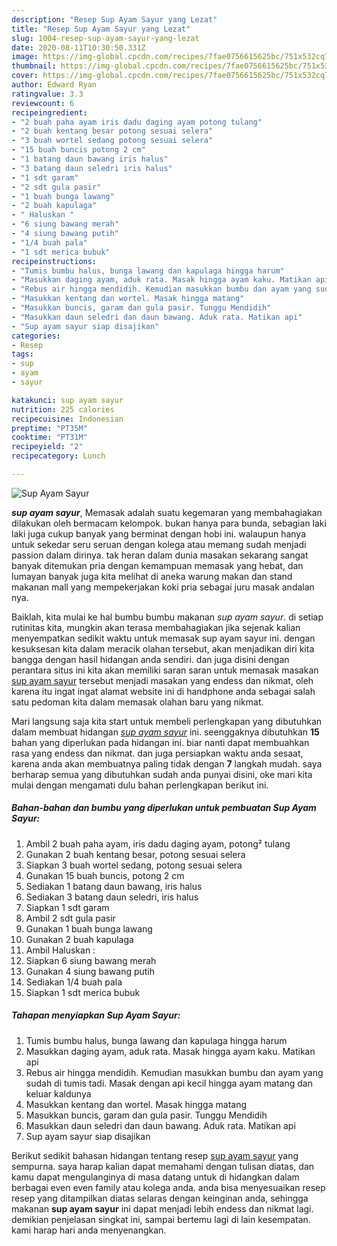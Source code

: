 ```yaml
---
description: "Resep Sup Ayam Sayur yang Lezat"
title: "Resep Sup Ayam Sayur yang Lezat"
slug: 1004-resep-sup-ayam-sayur-yang-lezat
date: 2020-08-11T10:30:50.331Z
image: https://img-global.cpcdn.com/recipes/7fae0756615625bc/751x532cq70/sup-ayam-sayur-foto-resep-utama.jpg
thumbnail: https://img-global.cpcdn.com/recipes/7fae0756615625bc/751x532cq70/sup-ayam-sayur-foto-resep-utama.jpg
cover: https://img-global.cpcdn.com/recipes/7fae0756615625bc/751x532cq70/sup-ayam-sayur-foto-resep-utama.jpg
author: Edward Ryan
ratingvalue: 3.3
reviewcount: 6
recipeingredient:
- "2 buah paha ayam iris dadu daging ayam potong tulang"
- "2 buah kentang besar potong sesuai selera"
- "3 buah wortel sedang potong sesuai selera"
- "15 buah buncis potong 2 cm"
- "1 batang daun bawang iris halus"
- "3 batang daun seledri iris halus"
- "1 sdt garam"
- "2 sdt gula pasir"
- "1 buah bunga lawang"
- "2 buah kapulaga"
- " Haluskan "
- "6 siung bawang merah"
- "4 siung bawang putih"
- "1/4 buah pala"
- "1 sdt merica bubuk"
recipeinstructions:
- "Tumis bumbu halus, bunga lawang dan kapulaga hingga harum"
- "Masukkan daging ayam, aduk rata. Masak hingga ayam kaku. Matikan api"
- "Rebus air hingga mendidih. Kemudian masukkan bumbu dan ayam yang sudah di tumis tadi. Masak dengan api kecil hingga ayam matang dan keluar kaldunya"
- "Masukkan kentang dan wortel. Masak hingga matang"
- "Masukkan buncis, garam dan gula pasir. Tunggu Mendidih"
- "Masukkan daun seledri dan daun bawang. Aduk rata. Matikan api"
- "Sup ayam sayur siap disajikan"
categories:
- Resep
tags:
- sup
- ayam
- sayur

katakunci: sup ayam sayur 
nutrition: 225 calories
recipecuisine: Indonesian
preptime: "PT35M"
cooktime: "PT31M"
recipeyield: "2"
recipecategory: Lunch

---
```



![Sup Ayam Sayur](https://img-global.cpcdn.com/recipes/7fae0756615625bc/751x532cq70/sup-ayam-sayur-foto-resep-utama.jpg)

<b><i>sup ayam sayur</i></b>, Memasak adalah suatu kegemaran yang membahagiakan dilakukan oleh bermacam kelompok. bukan hanya para bunda, sebagian laki laki juga cukup banyak yang berminat dengan hobi ini. walaupun hanya untuk sekedar seru seruan dengan kolega atau memang sudah menjadi passion dalam dirinya. tak heran dalam dunia masakan sekarang sangat banyak ditemukan pria dengan kemampuan memasak yang hebat, dan lumayan banyak juga kita melihat di aneka warung makan dan stand makanan mall yang mempekerjakan koki pria sebagai juru masak andalan nya.



Baiklah, kita mulai ke hal bumbu bumbu makanan <i>sup ayam sayur</i>. di setiap rutinitas kita, mungkin akan terasa membahagiakan jika sejenak kalian menyempatkan sedikit waktu untuk memasak sup ayam sayur ini. dengan kesuksesan kita dalam meracik olahan tersebut, akan menjadikan diri kita bangga dengan hasil hidangan anda sendiri. dan juga disini dengan perantara situs ini kita akan memiliki saran saran untuk memasak masakan <u>sup ayam sayur</u> tersebut menjadi masakan yang endess dan nikmat, oleh karena itu ingat ingat alamat website ini di handphone anda sebagai salah satu pedoman kita dalam memasak olahan baru yang nikmat.


Mari langsung saja kita start untuk membeli perlengkapan yang dibutuhkan dalam membuat hidangan <u><i>sup ayam sayur</i></u> ini. seenggaknya dibutuhkan <b>15</b> bahan yang diperlukan pada hidangan ini. biar nanti dapat membuahkan rasa yang endess dan nikmat. dan juga persiapkan waktu anda sesaat, karena anda akan membuatnya paling tidak dengan <b>7</b> langkah mudah. saya berharap semua yang dibutuhkan sudah anda punyai disini, oke mari kita mulai dengan mengamati dulu bahan perlengkapan berikut ini.

<!--inarticleads1-->

##### Bahan-bahan dan bumbu yang diperlukan untuk pembuatan Sup Ayam Sayur:

1. Ambil 2 buah paha ayam, iris dadu daging ayam, potong² tulang
1. Gunakan 2 buah kentang besar, potong sesuai selera
1. Siapkan 3 buah wortel sedang, potong sesuai selera
1. Gunakan 15 buah buncis, potong 2 cm
1. Sediakan 1 batang daun bawang, iris halus
1. Sediakan 3 batang daun seledri, iris halus
1. Siapkan 1 sdt garam
1. Ambil 2 sdt gula pasir
1. Gunakan 1 buah bunga lawang
1. Gunakan 2 buah kapulaga
1. Ambil  Haluskan :
1. Siapkan 6 siung bawang merah
1. Gunakan 4 siung bawang putih
1. Sediakan 1/4 buah pala
1. Siapkan 1 sdt merica bubuk




<!--inarticleads2-->

##### Tahapan menyiapkan Sup Ayam Sayur:

1. Tumis bumbu halus, bunga lawang dan kapulaga hingga harum
1. Masukkan daging ayam, aduk rata. Masak hingga ayam kaku. Matikan api
1. Rebus air hingga mendidih. Kemudian masukkan bumbu dan ayam yang sudah di tumis tadi. Masak dengan api kecil hingga ayam matang dan keluar kaldunya
1. Masukkan kentang dan wortel. Masak hingga matang
1. Masukkan buncis, garam dan gula pasir. Tunggu Mendidih
1. Masukkan daun seledri dan daun bawang. Aduk rata. Matikan api
1. Sup ayam sayur siap disajikan




Berikut sedikit bahasan hidangan tentang resep <u>sup ayam sayur</u> yang sempurna. saya harap kalian dapat memahami dengan tulisan diatas, dan kamu dapat mengulanginya di masa datang untuk di hidangkan dalam berbagai even even family atau kolega anda. anda bisa menyesuaikan resep resep yang ditampilkan diatas selaras dengan keinginan anda, sehingga makanan <b>sup ayam sayur</b> ini dapat menjadi lebih endess dan nikmat lagi. demikian penjelasan singkat ini, sampai bertemu lagi di lain kesempatan. kami harap hari anda menyenangkan.
